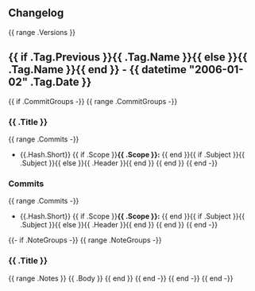 ## Changelog
{{ range .Versions }}
<a name="{{ .Tag.Name }}"></a>
## {{ if .Tag.Previous }}{{ .Tag.Name }}{{ else }}{{ .Tag.Name }}{{ end }} - {{ datetime "2006-01-02" .Tag.Date }}

{{ if .CommitGroups -}}
{{ range .CommitGroups -}}
### {{ .Title }}
{{ range .Commits -}}
- {{.Hash.Short}} {{ if .Scope }}**{{ .Scope }}:** {{ end }}{{ if .Subject }}{{ .Subject }}{{ else }}{{ .Header }}{{ end }}
{{ end }}
{{ end -}}
### Commits
{{ range .Commits -}}
- {{.Hash.Short}} {{ if .Scope }}**{{ .Scope }}:** {{ end }}{{ if .Subject }}{{ .Subject }}{{ else }}{{ .Header }}{{ end }}
{{ end }}
{{ end -}}

{{- if .NoteGroups -}}
{{ range .NoteGroups -}}
### {{ .Title }}
{{ range .Notes }}
{{ .Body }}
{{ end }}
{{ end -}}
{{ end -}}
{{ end -}}